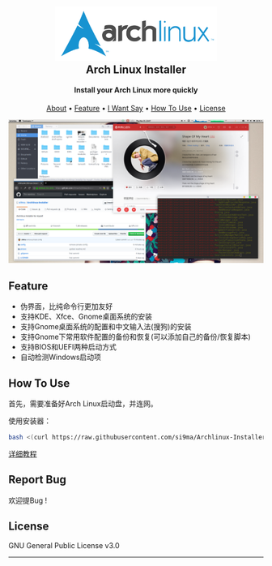 <h2 align="center">
  <br>
  <img src="picture/logo.svg" alt="Markdownify" width="320">
  <br>
Arch Linux Installer
</h2>

<h4 align="center">Install your Arch Linux more quickly</h4>


<p align="center">
  <a href="#about">About</a> •
  <a href="#feature">Feature</a> •
  <a href="#i-want-say">I Want Say</a> •
  <a href="#how-to-use">How To Use</a> •
  <a href="#license">License</a>
</p>

![bg](picture/bg.png)

## Feature

- 伪界面，比纯命令行更加友好
- 支持KDE、Xfce、Gnome桌面系统的安装
- 支持Gnome桌面系统的配置和中文输入法(搜狗)的安装
- 支持Gnome下常用软件配置的备份和恢复(可以添加自己的备份/恢复脚本)
- 支持BIOS和UEFI两种启动方式
- 自动检测Windows启动项

## How To Use

首先，需要准备好Arch Linux启动盘，并连网。

使用安装器：

```bash
bash <(curl https://raw.githubusercontent.com/si9ma/Archlinux-Installer/master/install.sh)
```

[详细教程](how-to-use.md)

## Report Bug

欢迎提Bug !

## License

GNU General Public License v3.0

---